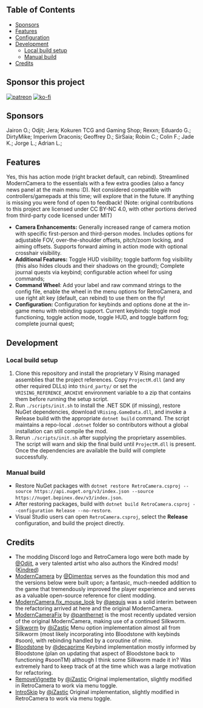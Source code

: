 ## Table of Contents

- [Sponsors](#sponsors)
- [Features](#features)
- [Configuration](#configuration)
- [Development](#development)
  - [Local build setup](#local-build-setup)
  - [Manual build](#manual-build)
- [Credits](#credits)

## Sponsor this project

[![patreon](https://i.imgur.com/u6aAqeL.png)](https://www.patreon.com/join/4865914)  [![ko-fi](https://ko-fi.com/img/githubbutton_sm.svg)](https://ko-fi.com/zfolmt)

## Sponsors

Jairon O.; Odjit; Jera; Kokuren TCG and Gaming Shop; Rexxn; Eduardo G.; DirtyMike; Imperivm Draconis; Geoffrey D.; SirSaia; Robin C.; Colin F.; Jade K.; Jorge L.; Adrian L.;

## Features

Yes, this has action mode (right bracket default, can rebind). Streamlined ModernCamera to the essentials with a few extra goodies (also a fancy news panel at the main menu :D). Not considered compatible with controllers/gamepads at this time; will explore that in the future. If anything is missing you were fond of open to feedback!
(Note: original contributions to this project are licensed under CC BY-NC 4.0, with other portions derived from third-party code licensed under MIT)

- **Camera Enhancements:**  Generally increased range of camera motion with specific first-person and third-person modes. Includes options for adjustable FOV, over-the-shoulder offsets, pitch/zoom locking, and aiming offsets. Supports forward aiming in action mode with optional crosshair visibility.
- **Additional Features:** Toggle HUD visibility; toggle batform fog visibility (this also hides clouds and their shadows on the ground); Complete journal quests via keybind; configurable action wheel for using commands;
- **Command Wheel**: Add your label and raw command strings to the config file, enable the wheel in the menu options for RetroCamera, and use right alt key (default, can rebind) to use them on the fly!
- **Configuration:** Configuration for keybinds and options done at the in-game menu with rebinding support. Current keybinds: toggle mod functioning, toggle action mode, toggle HUD, and toggle batform fog; complete journal quest;

## Development

### Local build setup

1. Clone this repository and install the proprietary V Rising managed assemblies that the project references. Copy `ProjectM.dll` (and any other required DLLs) into `third_party/` or set the `VRISING_REFERENCE_ARCHIVE` environment variable to a zip that contains them before running the setup script.
2. Run `./scripts/init.sh` to install the .NET SDK (if missing), restore NuGet dependencies, download `VRising.GameData.dll`, and invoke a Release build with the appropriate `dotnet build` command. The script maintains a repo-local `.dotnet` folder so contributors without a global installation can still compile the mod.
3. Rerun `./scripts/init.sh` after supplying the proprietary assemblies. The script will warn and skip the final build until `ProjectM.dll` is present. Once the dependencies are available the build will complete successfully.

### Manual build

- Restore NuGet packages with `dotnet restore RetroCamera.csproj --source https://api.nuget.org/v3/index.json --source https://nuget.bepinex.dev/v3/index.json`.
- After restoring packages, build with `dotnet build RetroCamera.csproj --configuration Release --no-restore`.
- Visual Studio users can open `RetroCamera.csproj`, select the **Release** configuration, and build the project directly.

## Credits

- The modding Discord logo and RetroCamera logo were both made by [@Odjit](https://github.com/Odjit), a very talented artist who also authors the Kindred mods! ([Kindred](https://thunderstore.io/c/v-rising/p/odjit/))
- [ModernCamera](https://github.com/v-rising/ModernCamera) by [@Dimentox](https://github.com/dimentox) serves as the foundation this mod and the versions below were built upon; a fantasic, much-needed addition to the game that tremendously improved the player experience and serves as a valuable open-source reference for client modding.
- [ModernCamera.fix_mouse_look](https://github.com/aequis/ModernCamera/tree/fix_mouse_look) by [@aequis](https://github.com/aequis) was a solid interim between the refactoring arrived at here and the original ModernCamera. 
- [ModernCameraFix](https://github.com/panthernet/ModernCameraFix) by [@panthernet](https://github.com/panthernet) is the most recently updated version of the original ModernCamera, making use of a continued Silkworm.
- [Silkworm](https://github.com/iZastic/vrising-silkworm) by [@iZastic](https://github.com/iZastic) Menu option implementation almost all from Silkworm (most likely incorporating into Bloodstone with keybinds #soon), with rebinding handled by a coroutine of mine.
- [Bloodstone](https://github.com/decaprime/Bloodstone) by [@decaprime](https://github.com/decaprime) Keybind implementation mostly informed by Bloodstone (plan on updating that aspect of Bloodstone back to functioning #soonTM) although I think some Silkworm made it in? Was extremely hard to keep track of at the time which was a large motivation for refactoring.
- [RemoveVignette](https://github.com/iZastic/vrising-removevignette) by [@iZastic](https://github.com/iZastic) Original implementation, slightly modified in RetroCamera to work via menu toggle.
- [IntroSkip](https://github.com/iZastic/vrising-introskip) by [@iZastic](https://github.com/iZastic) Original implementation, slightly modified in RetroCamera to work via menu toggle.
